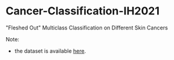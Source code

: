# Cancer-Classification-IH2021
"Fleshed Out"
Multiclass Classification on Different Skin Cancers

Note: 
- the dataset is available [here](https://www.kaggle.com/andrewmvd/isic-2019).
